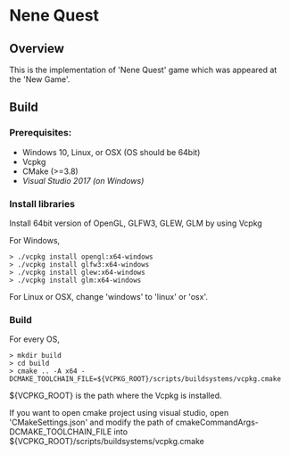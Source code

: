 # Nene Quest

## Overview
This is the implementation of 'Nene Quest' game which was appeared at the 'New Game'.

## Build

### Prerequisites:
- Windows 10, Linux, or OSX (OS should be 64bit)
- Vcpkg
- CMake (>=3.8)
- *Visual Studio 2017 (on Windows)*

### Install libraries
Install 64bit version of OpenGL, GLFW3, GLEW, GLM by using Vcpkg

For Windows,
```
> ./vcpkg install opengl:x64-windows
> ./vcpkg install glfw3:x64-windows
> ./vcpkg install glew:x64-windows
> ./vcpkg install glm:x64-windows
```

For Linux or OSX, change 'windows' to 'linux' or 'osx'.

### Build

For every OS,
```
> mkdir build
> cd build
> cmake .. -A x64 -DCMAKE_TOOLCHAIN_FILE=${VCPKG_ROOT}/scripts/buildsystems/vcpkg.cmake
```
${VCPKG_ROOT} is the path where the Vcpkg is installed.

If you want to open cmake project using visual studio,
open 'CMakeSettings.json' and modify the path of cmakeCommandArgs-DCMAKE_TOOLCHAIN_FILE into ${VCPKG_ROOT}/scripts/buildsystems/vcpkg.cmake